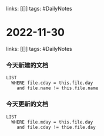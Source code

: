 links: [[]]
tags: #DailyNotes

# 2022-11-30

links: [[]]
tags: #DailyNotes

### 今天新建的文档
```dataview
LIST 
  WHERE file.cday = this.file.day
    and file.name != this.file.name
```

### 今天更新的文档
```dataview
LIST
  WHERE file.mday = this.file.day
    and file.cday != thie.file.day
```
